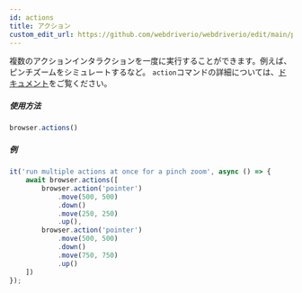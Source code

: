 ```yaml
---
id: actions
title: アクション
custom_edit_url: https://github.com/webdriverio/webdriverio/edit/main/packages/webdriverio/src/commands/browser/actions.ts
---
```


複数のアクションインタラクションを一度に実行することができます。例えば、ピンチズームをシミュレートするなど。
`action`コマンドの詳細については、[ドキュメント](/docs/api/browser/action)をご覧ください。

##### 使用方法

```js
browser.actions()
```

##### 例

```js title="action.js"
it('run multiple actions at once for a pinch zoom', async () => {
    await browser.actions([
        browser.action('pointer')
            .move(500, 500)
            .down()
            .move(250, 250)
            .up(),
        browser.action('pointer')
            .move(500, 500)
            .down()
            .move(750, 750)
            .up()
    ])
});
```